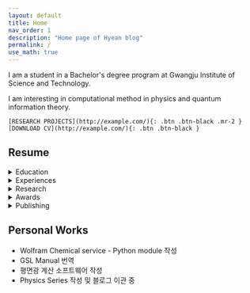 ```yaml
---
layout: default
title: Home
nav_order: 1
description: "Home page of Hyean blog"
permalink: /
use_math: true
---
```


I am a student in a Bachelor's degree program at Gwangju Institute of Science and Technology.

I am interesting in computational method in physics and quantum information theory.

<div style="margin:0 auto;"> 

    [RESEARCH PROJECTS](http://example.com/){: .btn .btn-black .mr-2 } [DOWNLOAD CV](http://example.com/){: .btn .btn-black }
    
</div>


## Resume

<details>
    <summary>Education</summary>
    <ul>
    <li> Hanyang University High School Attached to College of Education Hanyang University (Graduated 2018) </li>
    <li> GIST: Gwangju-Institute of Science and Technology- In Physics Concentration Course (2019-Current) </li>
    </ul>
</details>

<details>
    <summary>Experiences</summary>
    <ul>
    <li>이카루스 물리2 모의고사 2020년도 1회차 검토진</li>
    <li>Hackerton (Junction X 2019) Volunteer</li>
    <li>Hackerton Makerton (GIST 2019): Mobility unified black-box system using IOT</li>
    <li>GIST Bioinformation LAB internship (Dec. 21. 2020-Current)</li>
    <li>Wolframe Mathematica Education Video translation </li>
    <li>2021 Spring Semester Calculus lecture Teaching Assistant</li>
    <li>Hanyang University, Quantum information technology techbook converting team: software development(2021-Current)</li>
    </ul>

</details>

<details>
    <summary>Research</summary>
</details>

<details>
    <summary>Awards</summary>
</details>


<details>
    <summary>Publishing</summary>
</details>


## Personal Works

* Wolfram Chemical service - Python module 작성
* GSL Manual 번역
* 평면광 계산 소프트웨어 작성
* Physics Series 작성 및 블로그 이관 중
